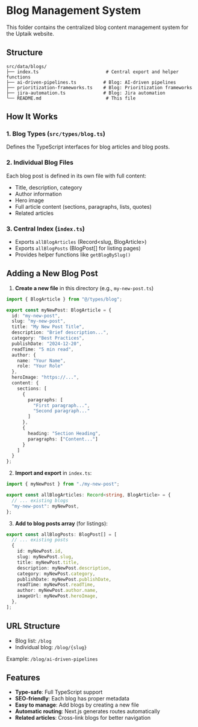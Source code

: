 # Blog Management System

This folder contains the centralized blog content management system for the Uptaik website.

## Structure

```
src/data/blogs/
├── index.ts                         # Central export and helper functions
├── ai-driven-pipelines.ts          # Blog: AI-driven pipelines
├── prioritization-frameworks.ts    # Blog: Prioritization frameworks
├── jira-automation.ts              # Blog: Jira automation
└── README.md                        # This file
```

## How It Works

### 1. Blog Types (`src/types/blog.ts`)
Defines the TypeScript interfaces for blog articles and blog posts.

### 2. Individual Blog Files
Each blog post is defined in its own file with full content:
- Title, description, category
- Author information
- Hero image
- Full article content (sections, paragraphs, lists, quotes)
- Related articles

### 3. Central Index (`index.ts`)
- Exports `allBlogArticles` (Record<slug, BlogArticle>)
- Exports `allBlogPosts` (BlogPost[] for listing pages)
- Provides helper functions like `getBlogBySlug()`

## Adding a New Blog Post

1. **Create a new file** in this directory (e.g., `my-new-post.ts`)

```typescript
import { BlogArticle } from "@/types/blog";

export const myNewPost: BlogArticle = {
  id: "my-new-post",
  slug: "my-new-post",
  title: "My New Post Title",
  description: "Brief description...",
  category: "Best Practices",
  publishDate: "2024-12-20",
  readTime: "5 min read",
  author: {
    name: "Your Name",
    role: "Your Role"
  },
  heroImage: "https://...",
  content: {
    sections: [
      {
        paragraphs: [
          "First paragraph...",
          "Second paragraph..."
        ]
      },
      {
        heading: "Section Heading",
        paragraphs: ["Content..."]
      }
    ]
  }
};
```

2. **Import and export** in `index.ts`:

```typescript
import { myNewPost } from "./my-new-post";

export const allBlogArticles: Record<string, BlogArticle> = {
  // ... existing blogs
  "my-new-post": myNewPost,
};
```

3. **Add to blog posts array** (for listings):

```typescript
export const allBlogPosts: BlogPost[] = [
  // ... existing posts
  {
    id: myNewPost.id,
    slug: myNewPost.slug,
    title: myNewPost.title,
    description: myNewPost.description,
    category: myNewPost.category,
    publishDate: myNewPost.publishDate,
    readTime: myNewPost.readTime,
    author: myNewPost.author.name,
    imageUrl: myNewPost.heroImage,
  },
];
```

## URL Structure

- Blog list: `/blog`
- Individual blog: `/blog/{slug}`

Example: `/blog/ai-driven-pipelines`

## Features

- **Type-safe**: Full TypeScript support
- **SEO-friendly**: Each blog has proper metadata
- **Easy to manage**: Add blogs by creating a new file
- **Automatic routing**: Next.js generates routes automatically
- **Related articles**: Cross-link blogs for better navigation

